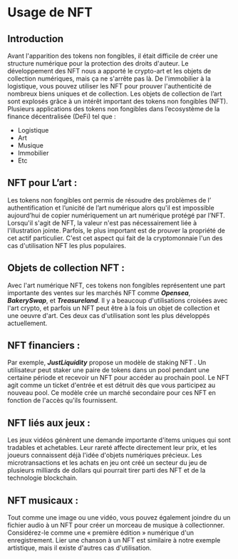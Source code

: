 
# Usage de NFT

## Introduction 

Avant l'apparition des tokens non fongibles, il était difficile de créer une structure numérique pour la protection des droits d'auteur.
Le développement des NFT nous a apporté le crypto-art et les objets de collection numériques, mais ça ne s'arrête pas là. De l'immobilier à la logistique, vous pouvez utiliser les NFT pour prouver l'authenticité de nombreux biens uniques et de collection.
Les objets de collection de l’art sont explosés grâce à un intérêt important des tokens non fongibles (NFT). Plusieurs applications des tokens non fongibles dans l’ecosystème de la finance décentralisée (DeFi) tel que : 
-	Logistique 
-	Art 
-	Musique 
-	Immobilier 
-	Etc 

## NFT pour L’art : 
Les tokens non fongibles ont permis de résoudre des problèmes de l’ authentification et l’unicité de l’art numérique alors qu'il est impossible aujourd’hui de copier numériquement un art numérique protégé par l’NFT. 
Lorsqu'il s'agit de NFT, la valeur n'est pas nécessairement liée à l'illustration jointe. Parfois, le plus important est de prouver la propriété de cet actif particulier. C'est cet aspect qui fait de la cryptomonnaie l'un des cas d'utilisation NFT les plus populaires.

## Objets de collection NFT :
Avec l'art numérique NFT, ces tokens non fongibles représentent une part importante des ventes sur les marchés NFT comme ***Opensea***, ***BakerySwap***, et ***Treasureland***. Il y a beaucoup d'utilisations croisées avec l'art crypto, et parfois un NFT peut être à la fois un objet de collection et une oeuvre d'art. Ces deux cas d'utilisation sont les plus développés actuellement.

## NFT financiers :
Par exemple, ***JustLiquidity*** propose un modèle de staking NFT . Un utilisateur peut staker une paire de tokens dans un pool pendant une certaine période et recevoir un NFT pour accéder au prochain pool. Le NFT agit comme un ticket d'entrée et est détruit dès que vous participez au nouveau pool. Ce modèle crée un marché secondaire pour ces NFT en fonction de l'accès qu'ils fournissent.

## NFT liés aux jeux :
Les jeux vidéos génèrent une demande importante d'items uniques qui sont tradables et achetables. Leur rareté affecte directement leur prix, et les joueurs connaissent déjà l'idée d'objets numériques précieux. Les microtransactions et les achats en jeu ont créé un secteur du jeu de plusieurs milliards de dollars qui pourrait tirer parti des NFT et de la technologie blockchain.

## NFT musicaux :
Tout comme une image ou une vidéo, vous pouvez également joindre du un fichier audio à un NFT pour créer un morceau de musique à collectionner. Considérez-le comme une « première édition » numérique d'un enregistrement. Lier une chanson à un NFT est similaire à notre exemple artistique, mais il existe d'autres cas d'utilisation.
